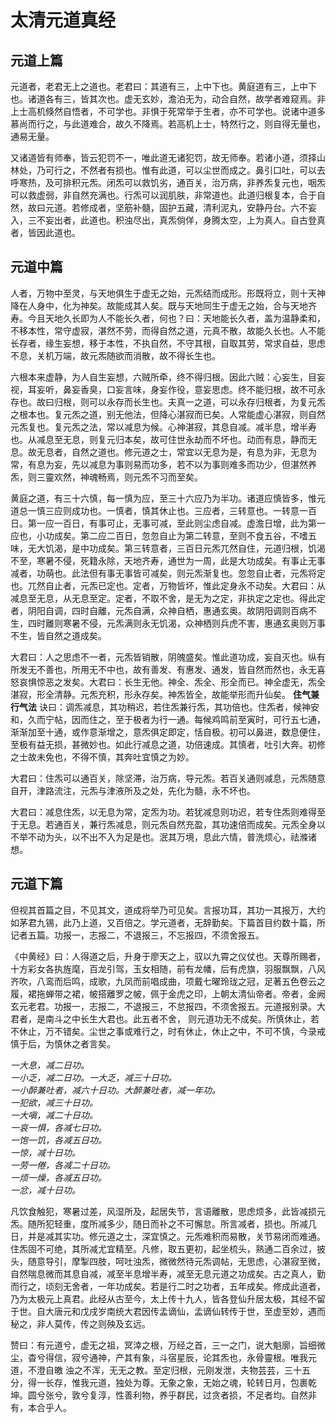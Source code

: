 # 太清元道真经

## 元道上篇

元道者，老君无上之道也。老君曰：其道有三，上中下也。黄庭道有三，上中下也。诸道各有三，皆其次也。虚无玄妙，澹泊无为，动合自然，故学者难窥焉。非上士高机倏然自悟者，不可学也。非惧于死常举于生者，亦不可学也。说诸中道多慕尚而行之，与此道难合，故久不降焉。若高机上士，特然行之，则自得无量也，通易无量。

又诸道皆有师奉，皆云犯罚不一，唯此道无诸犯罚，故无师奉。若诸小道，须择山林处，乃可行之，不然者有损也。惟有此道，可以尘世而成之。鼻引口吐，可以去呼寒热，及可排积元炁。闭炁可以救饥劣，通百关，治万病，非养炁复元也，咽炁可以救虚弱，非自然充满也。行炁可以润肌肤，非常道也。此道归根复本，合于自然，故曰元道。若修成者，坚筋补髓，固护五藏，清利泥丸，安静丹台。六不妄入，三不妄出者，此道也。积浊尽出，真炁倘佯，身腾太空，上为真人。自古登真者，皆因此道也。

## 元道中篇

人者，万物中至灵，与天地俱生于虚无之始，元炁结而成形。形既将立，则十天神降在人身中，化为神矣。故能成其人矣。既与天地同生于虚无之始，合与天地齐寿。今且天地久长即为人不能长久者，何也？曰：天地能长久者，盖为温静柔和，不移本性，常守虚寂，湛然不劳，而得自然之道，元真不散，故能久长也。人不能长存者，缘生妄想，移于本性，不执自然，不守其根，自取其劳，常求自益，思虑不息，关机万端，故元炁随欲而消散，故不得长生也。

六根本来虚静，为人自生妄想，六贼所牵，终不得归根。因此六贼：心妄生，目妄视，耳妄听，鼻妄香臭，口妄言味，身妄作役，意妄思虑。终不能归根，故不可永存也。故曰归根，则可以永存而长生也。夫真一之道，可以永存归根者，为复元炁之根本也。复元炁之道，别无他法，但降心湛寂而已矣。人常能虚心湛寂，则自然元炁复也。复元炁之法，常以减息为候。心神湛寂，其息自减。减半息，增半寿也。从减息至无息，则复元归本矣，故可住世永劫而不坏也。动而有息，静而无息。故无息者，自然之道也。修元道之士，常宜以无息为是，有息为非，无息为常，有息为妄，先以减息为事则易而功多，若不以为事则难多而功少，但湛然养炁，则三靈欢然，神魂畅焉，则元炁不习而至矣。

黄庭之道，有三十六慎，每一慎为应，至三十六应乃为半功。诸道应慎皆多，惟元道总一慎三应则成功也。一慎者，慎其休止也。三应者，三转意也。一转意一百日。第一应一百日，有事可止，无事可减，至此则尘虑自减。虚澹日增，此为第一应也，小功成矣。第二应二百日，忽忽自止为第二转意，至则不食五谷，不嗜五味，无大饥渴，是中功成矣。第三转意者，三百日元炁兀然自住，元道归根，饥渴不至，寒暑不侵，死籍永除，天地齐寿，通世为一周，此是大功成矣。有事止无事减者，功萌也。此法但有事无事皆可减矣，则元炁渐复也。忽忽自止者，元炁将定也。兀然自止者，元炁已定也。定者，万物皆坏，惟此定身永不动矣。大君曰：从减息至无息，从无息至定。定者，不取不舍，是无为之定，非执定之定也。得此定者，阴阳自调，四时自離，元炁自满，众神自栖，惠通玄奥。故阴阳调则百病不生，四时離则寒暑不侵，元炁满则永无饥渴，众神栖则兵虎不害，惠通玄奥则万事不生，皆自然之道成矣。

大君曰：人之思虑不一者，元炁皆销散，阴魄盛矣。惟此道功成，妄自灭也。纵有所发无不善也，所用无不中也，故有善发、有惠发、通发，皆自然而然也，永无喜怒哀惧惊恶之发矣。大君曰：长生无他。神全、炁全、形全而已。神全虚无，炁全湛寂，形全清静。元炁充积，形永存矣。神炁皆全，故能举形而升仙矣。
**住气兼行气法**
诀曰：调炁减息，其功稍迟，若住炁兼行炁，其功倍也。住炁者，候神安和，久而宁帖，因而住之，至于极者为行一通。每候鸡鸣前至寅时，可行五七通，渐渐加至十通，或作意渐增之，意炁俱定即定，恬自极。初可以鼻进，数息便住，至极有益无损，甚微妙也。如此行减息之道，功倍速成。其慎者，吐引大奔。初修之士故未免也，不得不慎，其奔吐宜慎之为妙。

大君曰：住炁可以通百关，除坚滞，治万病，导元炁。若百关通则减息，元炁随意自开，津路流注，元炁与津液所及之处，先化为髓，永不坏也。

大君曰：减息住炁，以无息为常，定炁为功。若犹减息则功迟，若专住炁则难得至于无息。若通百关，兼行炁减息，则元炁自然充盈，其功速倍而成矣。元炁全身以不举不动为头，以不出不入为足是也。泯其万境，息此六情，普洗烦心，祛滌诸想。

## 元道下篇

但视其首篇之目，不见其文，道成将举乃可见矣。言报功耳，其功一其报万，大约如茅君九锡，此乃上道，又百倍之。学元道者，无辞勤矣。下篇首目约数十篇，所记者五篇。功报一，志报二，不退报三，不忘报四，不须舍报五。

《中黄经》曰：人得道之后，升身于廖天之上，驭以九霄之仪仗也。天尊所赐者，十方彩女各执旌麾，百龙引驾，玉女相随，前有龙幡，后有虎旗，羽服飘飘，八风齐吹，八鸾而后鸣，成歌，九凤而前唱成曲，项戴七曜玲珑之冠，足著五色卷云之履，裙拖蝉带之裙，帔搭離罗之帔，佩于金虎之印，上朝太清仙帝者。帝者，金阙玄元老君。功报一，志报二，不退报三，不怠报四，不须舍报五。元道报别录。大君者，是南斗之中长生大君也。此五者不舍， 则元道功无不成矣。所慎休止，若不休止，万不错矣。尘世之事或难行之，时有休止，休止之中，不可不慎，今录戒慎于后，为慎休之者言矣。

*一大息，减二日功。  
一小乏，减二日功。一大乏，减三十日功。  
一小醉兼吐者，减六十日功。大醉兼吐者，减一年功。  
一犯欲，减三十日功。  
一大嗔，减二十日功。  
一哀一惧，各减七日功。  
一饱一饥，各减五日功。  
一惊，减十日功。  
一劳一倦，各减二十日功。  
一烦一燥，各减五日功。  
一忿，减十日功。*

凡饮食触犯，寒暑过差，风湿所及，起居失节，言语離散，思虑烦多，此皆减损元炁。随所犯轻重，度所减多少，随日而补之不可懈怠。所言减者，损也。所减几日，并是减其实功。修元道之士，深宜慎之。元炁难积而易散，关节易闭而难通。住炁固不可绝，其所减尤宜精至。凡修，取五更初，起坐梳头，熟通二百余过，披头，随意导引，摩掣四肢，呵吐浊炁，微微然待元炁调帖，无思虑，心湛寂至微，自然喘息微而其息自减，减至半息增半寿，减至无息元道之功成矣。古之真人，勤而行之，顷刻无舍者，一年功成矣。若是行二时之功者，五年成矣。修成此道者，乃为太极元上真君。此经从古至今，太上传十九人，皆各登仙升居太极，其经不留于世。自大唐元和戊戌岁南统大君因传孟谪仙，孟谪仙转传于世，至虚至妙，遇而秘之，非人莫传，传之则殃及玄远。

赞曰：有元道兮，虚无之祖，冥涬之根，万经之首，三一之门，说大魁廓，旨细微尘，杳兮得信，寂兮通神，产其有象，斗宿星辰，论其炁也，永骨靈根。唯我元道，不澄自皦 浊之不浑，无无之教。至定归根，元刚发泄，夫物芸芸，三十五分，得一长存，惟我元道，独处为尊。无象之象，无始之魂，轮转日月，包裹乾坤。圆兮张兮，敦兮复淳，性善利物，养乎群民，过贪者损，不足者均。自然非有，本合乎人。
